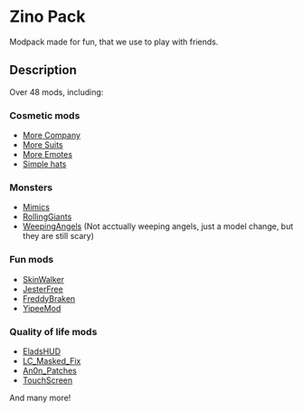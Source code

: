# Zino Pack

Modpack made for fun, that we use to play with friends.

## Description

Over 48 mods, including:

### Cosmetic mods

- [More Company](https://thunderstore.io/c/lethal-company/p/notnotnotswipez/MoreCompany/)
- [More Suits](https://thunderstore.io/c/lethal-company/p/x753/More_Suits/)
- [More Emotes](https://thunderstore.io/c/lethal-company/p/Sligili/More_Emotes/)
- [Simple hats](https://thunderstore.io/c/lethal-company/p/fonnymunkey/SimpleHats/)

### Monsters

- [Mimics](https://thunderstore.io/c/lethal-company/p/x753/Mimics/)
- [RollingGiants](https://thunderstore.io/c/lethal-company/p/NomnomAB/RollingGiant/)
- [WeepingAngels](https://thunderstore.io/c/lethal-company/p/raydenoir/WeepingAngels/) (Not acctually weeping angels, just a model change, but they are still scary)

### Fun mods

- [SkinWalker](https://thunderstore.io/c/lethal-company/p/RugbugRedfern/Skinwalkers/)
- [JesterFree](https://thunderstore.io/c/lethal-company/p/AriDev/JesterFree/)
- [FreddyBraken](https://thunderstore.io/c/lethal-company/p/OrtonLongGaming/FreddyBracken/)
- [YipeeMod](hhttps://thunderstore.io/c/lethal-company/p/sunnobunno/YippeeMod/)

### Quality of life mods

- [EladsHUD](https://thunderstore.io/c/lethal-company/p/EladNLG/EladsHUD/)
- [LC_Masked_Fix](https://thunderstore.io/c/lethal-company/p/kuba6000/LC_Masked_Fix/)
- [An0n_Patches](https://thunderstore.io/c/lethal-company/p/an0nymooose/An0n_Patches/)
- [TouchScreen](https://thunderstore.io/c/lethal-company/p/TheDeadSnake/Touchscreen/)

And many more!
